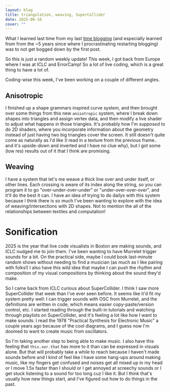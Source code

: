 ```yaml
---
layout: blog
title: triangulation, weaving, SuperCollider
date: 2025-06-16
cover: ""
---
```


What I learned last time from my last [time blogging](https://jessicastringham.net) (and especially learned from from the ~5 years since where I procrastinating restarting blogging) was to not get bogged down by the first post.

So this is just a random weekly update! This week, I got back from Europe where I was at ICLC and ErrorCamp! So a lot of live coding, which is a great thing to have a lot of.

Coding-wise this week, I've been working on a couple of different angles.

## Anisotropic

I finished up a shape grammars inspired curve system, and then brought over some things from this new `anisotropic` system, where I break down shapes into triangles and assign vertex data, and then modify a live shader to adjust what happens in those triangles. It's probably how I'm _supposed_ to do 2D shaders, where you incorporate information about the geometry instead of just having two big triangles cover the screen. It still doesn't quite come as naturally as I'd like (I read in a texture from the previous frame.. and it's upside-down and inverted and I have no clue why), but I got some (low res) results out of it that I think are promising.

## Weaving

I have a system that let's me weave a thick line over and under itself, or other lines.
Each crossing is aware of its index along the string, so you can program it to go "over-under-over-under" or "under-over-over-over", and it'll do the best it can.
I have an idea of trying to do dailys with this system because I think there is so much I've been wanting to explore with the idea of weaving/intersections with 2D shapes. Not to mention the all of the relationships between textiles and computation!

# Sonification

2025 is the year that live code visualists in Boston are making sounds, and ICLC nudged me to join them. I've been wanting to have Murrelet trigger sounds for a bit. On the practical side, maybe I could book last-minute random shows without needing to find a musician (as much as I like pairing with folks!) I also have this wild idea that maybe I can push the rhythm and composition of my visual compositions by thinking about the sound they'd make.

So I came back from ICLC curious about SuperCollider. I think I saw more SuperCollider that week than I've ever seen before. It seems like it'd fit my system pretty well: I can trigger sounds with OSC from Murrelet, and the definitions are written in code, which means easier copy-paste/version control, etc. I started reading through the built-in tutorials and watching through playlists on SuperCollider, and it's feeling a lot like how I want to make sounds: I read the 1978 "Practical Synthesis for Electronic Music" a couple years ago because of the cool diagrams, and I guess now I'm doomed to want to create music from oscillators.

So I'm taking another step to being able to make music. I also have this feeling that `this.xor.that` has more to it than can be expressed in visuals alone. But that will probably take a while to reach because I haven't made sounds before and I kind of feel like I have some hang-ups around making music, like my fingers get confused and noises get all mixed up in my head or I move 1.5x faster than I should or I get annoyed at screechy sounds or I get stuck listening to a sound for too long cuz I like it. But I think that's usually how new things start, and I've figured out how to do things in the past.